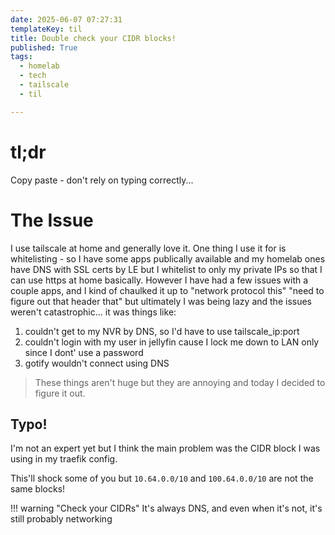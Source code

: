 ```yaml
---
date: 2025-06-07 07:27:31
templateKey: til
title: Double check your CIDR blocks!
published: True
tags:
  - homelab
  - tech
  - tailscale
  - til

---
```


# tl;dr

Copy paste - don't rely on typing correctly...

# The Issue

I use tailscale at home and generally love it. One thing I use it for is
whitelisting - so I have some apps publically available and my homelab ones
have DNS with SSL certs by LE but I whitelist to only my private IPs so that I
can use https at home basically. However I have had a few issues
with a couple apps, and I kind of chaulked it up to "network protocol this"
"need to figure out that header that" but ultimately I was being lazy and the
issues weren't catastrophic... it was things like:

1. couldn't get to my NVR by DNS, so I'd have to use tailscale_ip:port
2. couldn't login with my user in jellyfin cause I lock me down to LAN only
   since I dont' use a password
3. gotify wouldn't connect using DNS

> These things aren't huge but they are annoying and today I decided to figure it out.

## Typo!

I'm not an expert yet but I think the main problem was the CIDR block I was
using in my traefik config.

This'll shock some of you but `10.64.0.0/10` and `100.64.0.0/10` are not the
same blocks!

!!! warning "Check your CIDRs"
    It's always DNS, and even when it's not, it's still probably networking
